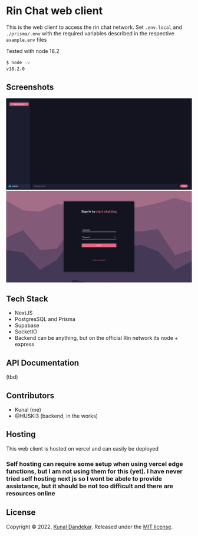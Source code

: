 # Rin Chat web client

This is the web client to access the rin chat network. Set `.env.local` and `./prisma/.env` with the required variables described in the respective `example.env` files

Tested with node 18.2

```bash
$ node -v
v18.2.0
```

## Screenshots

![screenshot](https://raw.githubusercontent.com/RocKing1001/rin/main/.github/images/Screenshot1.png)
![login](https://raw.githubusercontent.com/RocKing1001/rin/main/.github/images/Screenshot2.png)

## Tech Stack

- NextJS
- PostgresSQL and Prisma
- Supabase
- SocketIO
- Backend can be anything, but on the official Rin network its node + express

## API Documentation

(tbd)

## Contributors

- Kunal (me)
- @HUSKI3 (backend, in the works)

## Hosting

This web client is hosted on vercel and can easily be deployed

### Self hosting can require some setup when using vercel edge functions, but I am not using them for this (yet). I have never tried self hosting next js so I wont be abele to provide assistance, but it should be not too difficult and there are resources online

## License

Copyright © 2022, [Kunal Dandekar](https://github.com/RocKing1001). Released under the [MIT license](LICENSE).
